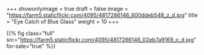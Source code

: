 +++
showonlyimage = true
draft = false
image = "https://farm5.staticflickr.com/4095/4817286146_600ddeb548_z_d.jpg"
title = "Eye Catch of Blue Glass"
weight = 10
+++

{{% fig class="full" src="https://farm5.staticflickr.com/4095/4817286146_02eb7a9169_o_d.jpg" for-sale="true" %}}
